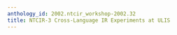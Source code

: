 ```yaml
---
anthology_id: 2002.ntcir_workshop-2002.32
title: NTCIR-3 Cross-Language IR Experiments at ULIS
---
```

